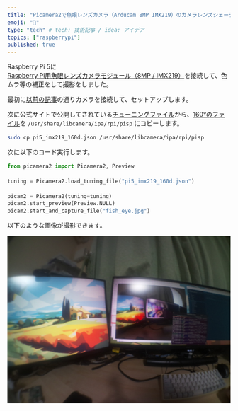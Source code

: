 ```yaml
---
title: "Picamera2で魚眼レンズカメラ（Arducam 8MP IMX219）のカメラレンズシェーディング補正をする"
emoji: "🐷"
type: "tech" # tech: 技術記事 / idea: アイデア
topics: ["raspberrypi"]
published: true
---
```


Raspberry Pi 5に[Raspberry Pi用魚眼レンズカメラモジュール（8MP / IMX219）](https://www.switch-science.com/products/8245?variant=42382205223110)を接続して、色ムラ等の補正をして撮影をしました。

最初に[以前の記事](./548emb-rpi-5-camera_lens_shading_calibration)の通りカメラを接続して、セットアップします。

次に公式サイトで公開してされている[チューニングファイル](https://docs.arducam.com/Raspberry-Pi-Camera/Native-camera/Lens-Shading-json-file/#imx219-camera_1)から、[160°のファイル](https://www.arducam.com/wp-content/uploads/2024/11/pi5_imx219_160d.json)を `/usr/share/libcamera/ipa/rpi/pisp` にコピーします。

```bash
sudo cp pi5_imx219_160d.json /usr/share/libcamera/ipa/rpi/pisp
```

次に以下のコード実行します。

```python:camera_fish_eye.py
from picamera2 import Picamera2, Preview

tuning = Picamera2.load_tuning_file("pi5_imx219_160d.json")

picam2 = Picamera2(tuning=tuning)
picam2.start_preview(Preview.NULL)
picam2.start_and_capture_file("fish_eye.jpg")
```

以下のような画像が撮影できます。

![](/images/RaspberryPiFishEyeCamera.jpg)